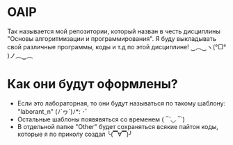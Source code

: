 # OAIP
Так называется мой репозитории, который назван в честь дисциплины "Основы алгоритмизации и программирования".
Я буду выкладывать свой различные программы, коды и т.д по этой дисциплине! ‿︵‿ヽ(°□° )ノ︵‿︵
# Как они будут оформлены?
- Если это лабораторная, то они будут называться по такому шаблону: "laborant_n" (ﾉ´ヮ`)ﾉ*: ･ﾟ
- Остальные шаблоны появявяться со временем ( ‾́ ◡ ‾́ )
- В отдельной папке "Other" будет сохраняться всякие пайтон коды, которые я по приколу создал ╰(▔∀▔)╯
